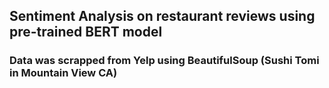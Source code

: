 ## Sentiment Analysis on restaurant reviews using pre-trained BERT model

### Data was scrapped from Yelp using BeautifulSoup (Sushi Tomi in Mountain View CA)
